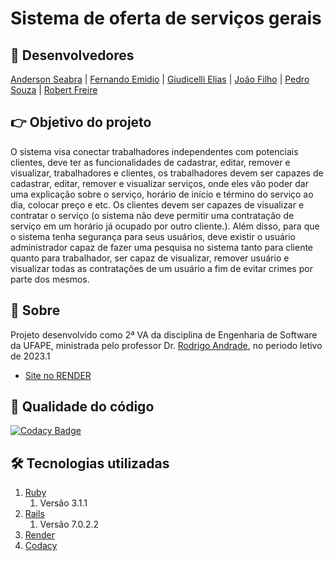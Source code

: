 # Sistema de oferta de serviços gerais

## 💪 Desenvolvedores

[Anderson Seabra](https://github.com/andersonf007) | [Fernando Emidio](https://github.com/Fernando7492) | [Giudicelli Elias](https://github.com/giudicellisilva) | [João Filho](https://github.com/JoaoFilho1234) | [Pedro Souza](https://github.com/iShouldz) | [Robert Freire](https://github.com/RobertFreire)

## 👉 Objetivo do projeto
O sistema visa conectar trabalhadores independentes com potenciais clientes, deve ter as funcionalidades de cadastrar, editar, remover e visualizar, trabalhadores e clientes, os trabalhadores devem ser capazes de cadastrar, editar, remover e visualizar serviços, onde eles vão poder dar uma explicação sobre o serviço, horário de início e término do serviço ao dia, colocar preço e etc. Os clientes devem ser capazes de visualizar e contratar o serviço (o sistema não deve permitir uma contratação de serviço em um horário já ocupado por outro cliente.). Além disso, para que o sistema tenha segurança para seus usuários, deve existir o usuário administrador capaz de fazer uma pesquisa no sistema tanto para cliente quanto para trabalhador, ser capaz de visualizar, remover usuário e visualizar todas as contratações de um usuário a fim de evitar crimes por parte dos mesmos.

## 📌 Sobre

Projeto desenvolvido como 2ª VA da disciplina de Engenharia de Software da UFAPE, ministrada pelo professor Dr. [Rodrigo Andrade](https://github.com/rcaa), no periodo letivo de 2023.1

*   [Site no RENDER](https://smartservice.onrender.com/)

## 🚩 Qualidade do código
[![Codacy Badge](https://app.codacy.com/project/badge/Grade/1e999b46e23a4814a576bc54496667c9)](https://app.codacy.com/gh/SmartServiceES/SmartServiceES/dashboard?utm_source=gh&utm_medium=referral&utm_content=&utm_campaign=Badge_grade)

## 🛠️ Tecnologias utilizadas
1. [Ruby](https://www.ruby-lang.org/pt/) 
   1. Versão 3.1.1
2. [Rails](https://rubyonrails.org)
   1. Versão 7.0.2.2
3. [Render](https://render.com)
4. [Codacy](https://app.codacy.com/)
